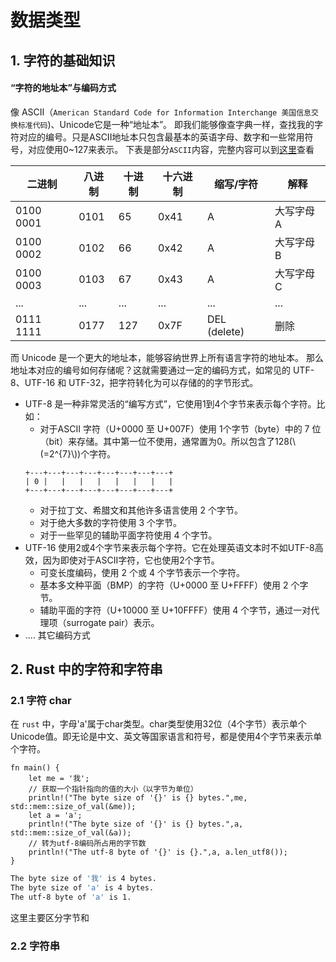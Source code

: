 # 数据类型
## 1. 字符的基础知识
#### “字符的地址本”与编码方式
像 ASCII（`American Standard Code for Information Interchange 美国信息交换标准代码`)、Unicode它是一种“地址本”。
即我们能够像查字典一样，查找我的字符对应的编号。只是ASCII地址本只包含最基本的英语字母、数字和一些常用符号，对应使用0~127来表示。
下表是部分`ASCII`内容，完整内容可以到[这里](https://baike.baidu.com/item/ASCII/309296#reference-1)查看

| 二进制       | 八进制 | 十进制 | 十六进制 |缩写/字符| 解释   |
|-----------|-----|---|----|--------|------|
| 0100 0001 | 0101 | 65 | 0x41 |A| 大写字母A |
| 0100 0002 | 0102 | 66 | 0x42 |A| 大写字母B |
| 0100 0003 | 0103 | 67 | 0x43 |A| 大写字母C |
| ...       | ... | ... | ... |... |... |
| 0111 1111 | 0177|127|0x7F|DEL (delete) |删除|

而 Unicode 是一个更大的地址本，能够容纳世界上所有语言字符的地址本。
那么地址本对应的编号如何存储呢？这就需要通过一定的编码方式，如常见的 UTF-8、UTF-16 和 UTF-32，把字符转化为可以存储的的字节形式。
- UTF-8 是一种非常灵活的“编写方式”，它使用1到4个字节来表示每个字符。比如：
    - 对于ASCII 字符（U+0000 至 U+007F）使用 1个字节（byte）中的 7 位（bit）来存储。其中第一位不使用，通常置为0。所以包含了128(\\(=2^{7}\\))个字符。
    ```
    +---+---+---+---+---+---+---+---+
    | 0 |   |   |   |   |   |   |   |
    +---+---+---+---+---+---+---+---+
  ```
    - 对于拉丁文、希腊文和其他许多语言使用 2 个字节。
    - 对于绝大多数的字符使用 3 个字节。
    - 对于一些罕见的辅助平面字符使用 4 个字节。
- UTF-16 使用2或4个字节来表示每个字符。它在处理英语文本时不如UTF-8高效，因为即使对于ASCII字符，它也使用2个字节。
  - 可变长度编码，使用 2 个或 4 个字节表示一个字符。
  - 基本多文种平面（BMP）的字符（U+0000 至 U+FFFF）使用 2 个字节。
  - 辅助平面的字符（U+10000 至 U+10FFFF）使用 4 个字节，通过一对代理项（surrogate pair）表示。
- .... 其它编码方式

## 2. Rust 中的字符和字符串
### 2.1 字符 char
在 `rust` 中，字母'a'属于char类型。char类型使用32位（4个字节）表示单个Unicode值。即无论是中文、英文等国家语言和符号，都是使用4个字节来表示单个字符。

```rust, editable
fn main() {
    let me = '我';
    // 获取一个指针指向的值的大小（以字节为单位）
    println!("The byte size of '{}' is {} bytes.",me, std::mem::size_of_val(&me));
    let a = 'a';
    println!("The byte size of '{}' is {} bytes.",a, std::mem::size_of_val(&a));
    // 转为utf-8编码所占用的字节数
    println!("The utf-8 byte of '{}' is {}.",a, a.len_utf8());
}
```

```bash
The byte size of '我' is 4 bytes.
The byte size of 'a' is 4 bytes.
The utf-8 byte of 'a' is 1.
```
这里主要区分字节和
### 2.2 字符串

